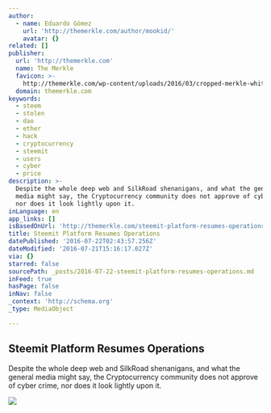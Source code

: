 ```yaml
---
author:
  - name: Eduardo Gómez
    url: 'http://themerkle.com/author/mookid/'
    avatar: {}
related: []
publisher:
  url: 'http://themerkle.com'
  name: The Merkle
  favicon: >-
    http://themerkle.com/wp-content/uploads/2016/03/cropped-merkle-white-1-192x192.png
  domain: themerkle.com
keywords:
  - steem
  - stolen
  - dao
  - ether
  - hack
  - cryptocurrency
  - steemit
  - users
  - cyber
  - price
description: >-
  Despite the whole deep web and SilkRoad shenanigans, and what the general
  media might say, the Cryptocurrency community does not approve of cyber crime,
  nor does it look lightly upon it.
inLanguage: en
app_links: []
isBasedOnUrl: 'http://themerkle.com/steemit-platform-resumes-operations/'
title: Steemit Platform Resumes Operations
datePublished: '2016-07-22T02:43:57.256Z'
dateModified: '2016-07-21T15:16:17.027Z'
via: {}
starred: false
sourcePath: _posts/2016-07-22-steemit-platform-resumes-operations.md
inFeed: true
hasPage: false
inNav: false
_context: 'http://schema.org'
_type: MediaObject

---
```

<article style=""><h1>Steemit Platform Resumes Operations</h1><p>Despite the whole deep web and SilkRoad shenanigans, and what the general media might say, the Cryptocurrency community does not approve of cyber crime, nor does it look lightly upon it.</p><img src="http://themerkle.com/wp-content/uploads/2016/05/shutterstock_184736888.jpg" /></article>